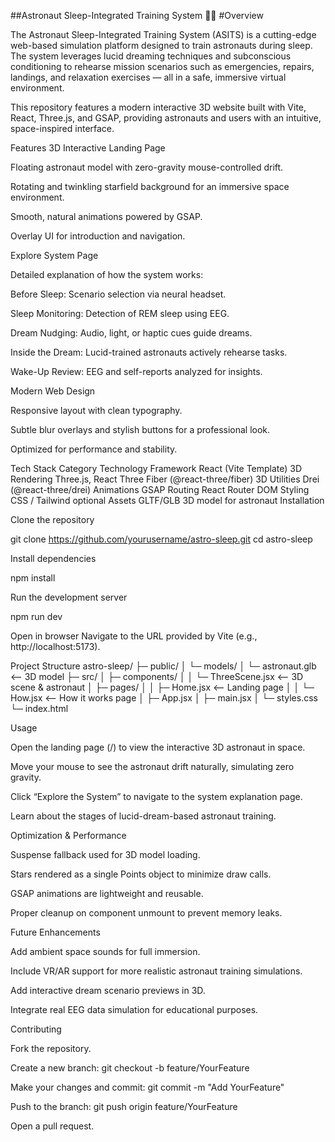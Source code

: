##Astronaut Sleep-Integrated Training System 🌌🚀
#Overview

The Astronaut Sleep-Integrated Training System (ASITS) is a cutting-edge web-based simulation platform designed to train astronauts during sleep. The system leverages lucid dreaming techniques and subconscious conditioning to rehearse mission scenarios such as emergencies, repairs, landings, and relaxation exercises — all in a safe, immersive virtual environment.

This repository features a modern interactive 3D website built with Vite, React, Three.js, and GSAP, providing astronauts and users with an intuitive, space-inspired interface.

Features
3D Interactive Landing Page

Floating astronaut model with zero-gravity mouse-controlled drift.

Rotating and twinkling starfield background for an immersive space environment.

Smooth, natural animations powered by GSAP.

Overlay UI for introduction and navigation.

Explore System Page

Detailed explanation of how the system works:

Before Sleep: Scenario selection via neural headset.

Sleep Monitoring: Detection of REM sleep using EEG.

Dream Nudging: Audio, light, or haptic cues guide dreams.

Inside the Dream: Lucid-trained astronauts actively rehearse tasks.

Wake-Up Review: EEG and self-reports analyzed for insights.

Modern Web Design

Responsive layout with clean typography.

Subtle blur overlays and stylish buttons for a professional look.

Optimized for performance and stability.

Tech Stack
Category	Technology
Framework	React (Vite Template)
3D Rendering	Three.js, React Three Fiber (@react-three/fiber)
3D Utilities	Drei (@react-three/drei)
Animations	GSAP
Routing	React Router DOM
Styling	CSS / Tailwind optional
Assets	GLTF/GLB 3D model for astronaut
Installation

Clone the repository

git clone https://github.com/yourusername/astro-sleep.git
cd astro-sleep


Install dependencies

npm install


Run the development server

npm run dev


Open in browser
Navigate to the URL provided by Vite (e.g., http://localhost:5173).

Project Structure
astro-sleep/
 ├─ public/
 │   └─ models/
 │       └─ astronaut.glb   <-- 3D model
 ├─ src/
 │   ├─ components/
 │   │   └─ ThreeScene.jsx  <-- 3D scene & astronaut
 │   ├─ pages/
 │   │   ├─ Home.jsx        <-- Landing page
 │   │   └─ How.jsx         <-- How it works page
 │   ├─ App.jsx
 │   ├─ main.jsx
 │   └─ styles.css
 └─ index.html

Usage

Open the landing page (/) to view the interactive 3D astronaut in space.

Move your mouse to see the astronaut drift naturally, simulating zero gravity.

Click “Explore the System” to navigate to the system explanation page.

Learn about the stages of lucid-dream-based astronaut training.

Optimization & Performance

Suspense fallback used for 3D model loading.

Stars rendered as a single Points object to minimize draw calls.

GSAP animations are lightweight and reusable.

Proper cleanup on component unmount to prevent memory leaks.

Future Enhancements

Add ambient space sounds for full immersion.

Include VR/AR support for more realistic astronaut training simulations.

Add interactive dream scenario previews in 3D.

Integrate real EEG data simulation for educational purposes.

Contributing

Fork the repository.

Create a new branch: git checkout -b feature/YourFeature

Make your changes and commit: git commit -m "Add YourFeature"

Push to the branch: git push origin feature/YourFeature

Open a pull request.
